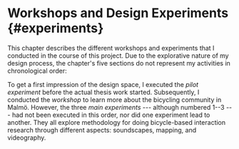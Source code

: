 # Workshops and Design Experiments {#experiments}

This chapter describes the different workshops and experiments that I conducted in the course of this project. Due to the explorative nature of my design process, the chapter's five sections do not represent my activities in chronological order:

To get a first impression of the design space, I executed the *pilot experiment* before the actual thesis work started. Subsequently, I conducted the *workshop* to learn more about the bicycling community in Malmö. However, the three *main experiments* --- although numbered 1--3 --- had not been executed in this order, nor did one experiment lead to another. They all explore methodology for doing bicycle-based interaction research through different aspects: soundscapes, mapping, and videography.

